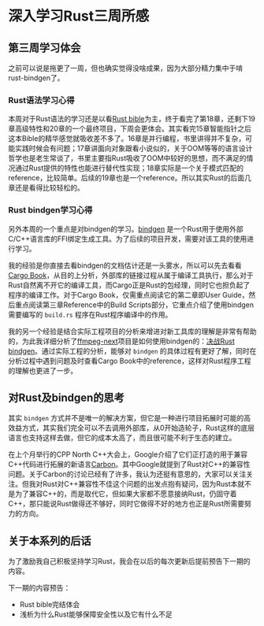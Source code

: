 # 深入学习Rust三周所感


## 第三周学习体会

之前可以说是拖更了一周，但也确实觉得没啥成果，因为大部分精力集中于啃rust-bindgen了。

### Rust语法学习心得

本周对于Rust语法的学习还是以看[Rust bible](https://doc.rust-lang.org/book)为主，终于看完了第18章，还剩下19章高级特性和20章的一个最终项目，下周会更体会。其实看完15章智能指针之后这本Bible的精华感觉就吸收差不多了。16章是并行编程，书里讲得并不复杂，可能实践时候会有问题；17章讲面向对象跟看小说似的，关于OOM等等的语言设计哲学也是老生常谈了，书里主要指Rust吸收了OOM中较好的思想，而不满足的情况通过Rust提供的特性也能进行替代性实现；18章实际是一个关于模式匹配的reference，比较简单。后续的19章也是一个reference。所以其实Rust的后面几章还是看得比较轻松的。

### Rust bindgen学习心得

另外本周的一个重点是对bindgen的学习。[bindgen](https://crates.io/crates/bindgen) 是一个Rust用于使用外部C/C++语言库的FFI绑定生成工具。为了后续的项目开发，需要对该工具的使用进行学习。

我的经验是你直接去看bindgen的文档估计还是一头雾水，所以可以先去看看[Cargo Book](https://doc.rust-lang.org/stable/cargo/)，从目的上分析，外部库的链接过程从属于编译工具执行，那么对于Rust自然离不开它的编译工具，而Cargo正是Rust的包经理，同时它也担负起了程序的编译工作。对于Cargo Book，仅需重点阅读它的第二章即User Guide，然后重点阅读第三章Reference中的Build Scripts部分，它重点介绍了使用bindgen需要编写的 `build.rs` 程序在Rust程序编译中的作用。

我的另一个经验是结合实际工程项目的分析来增进对新工具库的理解是非常有帮助的，为此我详细分析了[ffmpeg-next](https://github.com/zmwangx/rust-ffmpeg)项目是如何使用bindgen的：[决战Rust bindgen](https://zhuanlan.zhihu.com/p/548743006)。通过实际工程的分析，能够对 `bindgen` 的具体过程有更好了解，同时在分析过程中遇到问题及时查看Cargo Book中的reference，这样对Rust程序工程的理解也更进了一步。


## 对Rust及bindgen的思考

其实 `bindgen` 方式并不是唯一的解决方案，但它是一种进行项目拓展时可能的高效益方式，其实我们完全可以不去调用外部库，从0开始造轮子，Rust这样的底层语言也支持这样去做，但它的成本太高了，而且很可能不利于生态的建立。

在上个月举行的CPP North C++大会上，Google介绍了它们正打造的用于兼容C++代码进行拓展的新语言[Carbon](https://github.com/carbon-language/carbon-lang)。其中Google就提到了Rust对C++的兼容性问题。关于Carbon的讨论已经有了许多，我认为还挺有意思的，大家可以关注关注。但我对Rust对C++兼容性不佳这个问题的出发点抱有疑问，因为Rust本就不是为了兼容C++的，而是取代它，但如果大家都不愿意接纳Rust，仍固守着C++，那只能说Rust做得还不够好，同时它做得不好的地方也正是Rust所需要努力的方向。

## 关于本系列的后话

为了激励我自己积极坚持学习Rust，我会在以后的每次更新后提前预告下一期的内容。

下一期的内容预告：
- Rust bible完结体会
- 浅析为什么Rust能够保障安全性以及它有什么不足
